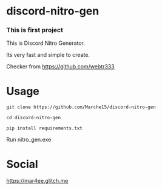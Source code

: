 # discord-nitro-gen

### This is first project

This is Discord Nitro Generator. 

Its very fast and simple to create.

Checker from https://github.com/webtr333

# Usage

```
git clone https://github.com/Marche15/discord-nitro-gen
```
```
cd discord-nitro-gen
```
```
pip install requirements.txt
```

Run nitro_gen.exe

# Social

https://mar4ee.glitch.me
